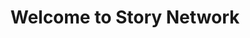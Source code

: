 ---
title: Welcome to Story Network
excerpt: ''
deprecated: false
hidden: false
metadata:
  title: ''
  description: ''
  robots: index
next:
  description: ''
---